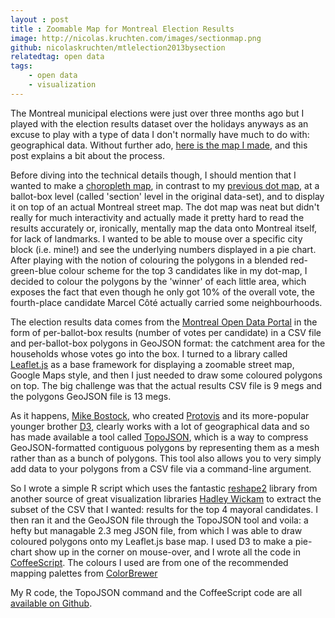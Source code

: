 ```yaml
---
layout : post
title : Zoomable Map for Montreal Election Results
image: http://nicolas.kruchten.com/images/sectionmap.png
github: nicolaskruchten/mtlelection2013bysection
relatedtag: open data
tags:
    - open data
    - visualization
---
```


The Montreal municipal elections were just over three months ago but I played with the election results dataset over the holidays anyways as an excuse to play with a type of data I don't normally have much to do with: geographical data. Without further ado, [here is the map I made][map], and this post explains a bit about the process.

<!-- more -->

Before diving into the technical details though, I should mention that I wanted to make a [choropleth map][cm], in contrast to my [previous dot map][dm], at a ballot-box level (called 'section' level in the original data-set), and to display it on top of an actual Montreal street map. The dot map was neat but didn't really for much interactivity and actually made it pretty hard to read the results accurately or, ironically, mentally map the data onto Montreal itself, for lack of landmarks. I wanted to be able to mouse over a specific city block (i.e. mine!) and see the underlying numbers displayed in a pie chart. After playing with the notion of colouring the polygons in a blended red-green-blue colour scheme for the top 3 candidates like in my dot-map, I decided to colour the polygons by the 'winner' of each little area, which exposes the fact that even though he only got 10% of the overall vote, the fourth-place candidate Marcel Côté actually carried some neighbourhoods.

The election results data comes from the [Montreal Open Data Portal][od] in the form of per-ballot-box results (number of votes per candidate) in a CSV file and per-ballot-box polygons in GeoJSON format: the catchment area for the households whose votes go into the box. I turned to a library called [Leaflet.js][lj] as a base framework for displaying a zoomable street map, Google Maps style, and then I just needed to draw some coloured polygons on top. The big challenge was that the actual results CSV file is 9 megs and the polygons GeoJSON file is 13 megs.

As it happens, [Mike Bostock][mb], who created [Protovis][pv] and its more-popular younger brother [D3][d3], clearly works with a lot of geographical data and so has made available a tool called [TopoJSON][tj], which is a way to compress GeoJSON-formatted contiguous polygons by representing them as a mesh rather than as a bunch of polygons. This tool also allows you to very simply add data to your polygons from a CSV file via a command-line argument.

So I wrote a simple R script which uses the fantastic [reshape2][rs] library from another source of great visualization libraries [Hadley Wickam][hw] to extract the subset of the CSV that I wanted: results for the top 4 mayoral candidates. I then ran it and the GeoJSON file through the TopoJSON tool and voila: a hefty but managable 2.3 meg JSON file, from which I was able to draw coloured polygons onto my Leaflet.js base map. I used D3 to make a pie-chart show up in the corner on mouse-over, and I wrote all the code in [CoffeeScript][cs]. The colours I used are from one of the recommended mapping palettes from [ColorBrewer][cb]

My R code, the TopoJSON command and the CoffeeScript code are all [available on Github][repo].

[map]: http://nicolas.kruchten.com/mtlelection2013bysection/
[cm]: http://en.wikipedia.org/wiki/Choropleth_map
[dm]: http://nicolas.kruchten.com/content/2013/12/dot-map-of-2013-montreal-election-results/
[lj]: leafletjs.com
[od]: donnees.ville.montreal.qc.ca/group/election-referendum
[mb]: http://bost.ocks.org/mike/
[pv]: http://mbostock.github.io/protovis/ex/
[d3]: http://d3js.org/
[tj]: https://github.com/mbostock/topojson/wiki
[rs]: http://had.co.nz/reshape/
[hw]: http://had.co.nz/
[cs]: http://coffeescript.org/
[cb]: http://colorbrewer2.org/
[repo]: https://github.com/nicolaskruchten/mtlelection2013bysection


